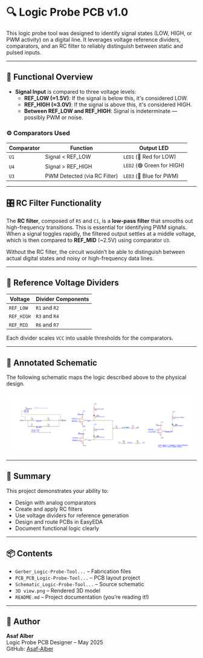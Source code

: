 # 🔍 Logic Probe PCB v1.0

This logic probe tool was designed to identify signal states (LOW, HIGH, or PWM activity) on a digital line. It leverages voltage reference dividers, comparators, and an RC filter to reliably distinguish between static and pulsed inputs.

---

## 🧠 Functional Overview

- **Signal Input** is compared to three voltage levels:
  - **REF_LOW (≈1.5V)**: If the signal is below this, it's considered LOW.
  - **REF_HIGH (≈3.0V)**: If the signal is above this, it's considered HIGH.
  - **Between REF_LOW and REF_HIGH**: Signal is indeterminate — possibly PWM or noise.

### ⚙️ Comparators Used

| Comparator | Function                          | Output LED     |
|------------|-----------------------------------|----------------|
| `U1`       | Signal < REF_LOW                  | `LED1` (🔴 Red for LOW) |
| `U4`       | Signal > REF_HIGH                 | `LED2` (🟢 Green for HIGH) |
| `U3`       | PWM Detected (via RC Filter)      | `LED3` (🔵 Blue for PWM) |

---

## 🎛️ RC Filter Functionality

The **RC filter**, composed of `R5` and `C1`, is a **low-pass filter** that smooths out high-frequency transitions. This is essential for identifying PWM signals. When a signal toggles rapidly, the filtered output settles at a middle voltage, which is then compared to **REF_MID** (~2.5V) using comparator `U3`.

Without the RC filter, the circuit wouldn’t be able to distinguish between actual digital states and noisy or high-frequency data lines.

---

## 🔌 Reference Voltage Dividers

| Voltage     | Divider Components   |
|-------------|----------------------|
| `REF_LOW`   | `R1` and `R2`        |
| `REF_HIGH`  | `R3` and `R4`        |
| `REF_MID`   | `R6` and `R7`        |

Each divider scales `VCC` into usable thresholds for the comparators.

---

## 🧾 Annotated Schematic

The following schematic maps the logic described above to the physical design.

![Annotated Schematic](schematic_logic_probe.png)

---

## 🧠 Summary

This project demonstrates your ability to:
- Design with analog comparators
- Create and apply RC filters
- Use voltage dividers for reference generation
- Design and route PCBs in EasyEDA
- Document functional logic clearly

---

## 📦 Contents

- `Gerber_Logic-Probe-Tool...` – Fabrication files
- `PCB_PCB_Logic-Probe-Tool...` – PCB layout project
- `Schematic_Logic-Probe-Tool...` – Source schematic
- `3D view.png` – Rendered 3D model
- `README.md` – Project documentation (you’re reading it!)

---

## 🧠 Author

**Asaf Alber**  
Logic Probe PCB Designer – May 2025  
GitHub: [Asaf-Alber](https://github.com/Asaf-Alber)
